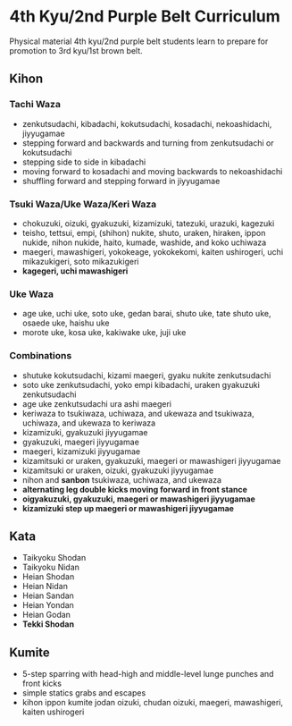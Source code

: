 # 4th Kyu/2nd Purple Belt Curriculum

Physical material 4th kyu/2nd purple belt students learn to prepare for promotion to 3rd kyu/1st brown belt.

## Kihon

### Tachi Waza

* zenkutsudachi, kibadachi, kokutsudachi, kosadachi, nekoashidachi, jiyyugamae
* stepping forward and backwards and turning from zenkutsudachi or kokutsudachi
* stepping side to side in kibadachi
* moving forward to kosadachi and moving backwards to nekoashidachi
* shuffling forward and stepping forward in jiyyugamae

### Tsuki Waza/Uke Waza/Keri Waza

* chokuzuki, oizuki, gyakuzuki, kizamizuki, tatezuki, urazuki, kagezuki
* teisho, tettsui, empi, (shihon) nukite, shuto, uraken, hiraken, ippon nukide, nihon nukide, haito, kumade, washide,
  and koko uchiwaza
* maegeri, mawashigeri, yokokeage, yokokekomi, kaiten ushirogeri, uchi mikazukigeri, soto mikazukigeri
* **kagegeri, uchi mawashigeri**

### Uke Waza

* age uke, uchi uke, soto uke, gedan barai, shuto uke, tate shuto uke, osaede uke, haishu uke
* morote uke, kosa uke, kakiwake uke, juji uke

### Combinations

* shutuke kokutsudachi, kizami maegeri, gyaku nukite zenkutsudachi
* soto uke zenkutsudachi, yoko empi kibadachi, uraken gyakuzuki zenkutsudachi
* age uke zenkutsudachi ura ashi maegeri
* keriwaza to tsukiwaza, uchiwaza, and ukewaza and tsukiwaza, uchiwaza, and ukewaza to keriwaza
* kizamizuki, gyakuzuki jiyyugamae
* gyakuzuki, maegeri jiyyugamae
* maegeri, kizamizuki jiyyugamae
* kizamitsuki or uraken, gyakuzuki, maegeri or mawashigeri jiyyugamae
* kizamitsuki or uraken, oizuki, gyakuzuki jiyyugamae
* nihon and **sanbon** tsukiwaza, uchiwaza, and ukewaza
* **alternating leg double kicks moving forward in front stance**
* **oigyakuzuki, gyakuzuki, maegeri or mawashigeri jiyyugamae**
* **kizamizuki step up maegeri or mawashigeri jiyyugamae**

## Kata

* Taikyoku Shodan
* Taikyoku Nidan
* Heian Shodan
* Heian Nidan
* Heian Sandan
* Heian Yondan
* Heian Godan
* **Tekki Shodan**

## Kumite

* 5-step sparring with head-high and middle-level lunge punches and front kicks
* simple statics grabs and escapes
* kihon ippon kumite jodan oizuki, chudan oizuki, maegeri, mawashigeri, kaiten ushirogeri
